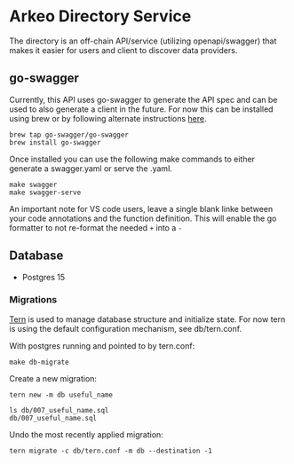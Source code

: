 # Arkeo Directory Service

The directory is an off-chain API/service (utilizing openapi/swagger) that makes it easier for users and client to discover data providers.


## go-swagger

Currently, this API uses go-swagger to generate the API spec and can be used to also generate a client in the future. For now this can be installed using brew or by following alternate 
instructions [here](https://goswagger.io/install.html). 

```
brew tap go-swagger/go-swagger
brew install go-swagger
```

Once installed you can use the following make commands to either generate a swagger.yaml or serve the .yaml.

```
make swagger
make swagger-serve
```

An important note for VS code users, leave a single blank linke between your code annotations and the function definition.  This will enable the go formatter to not re-format the needed `+` into a `-`

## Database
- Postgres 15
### Migrations
[Tern](https://github.com/jackc/tern) is used to manage database structure and initialize state. For now
tern is using the default configuration mechanism, see db/tern.conf.

With postgres running and pointed to by tern.conf:
```
make db-migrate
```

Create a new migration:
```
tern new -m db useful_name

ls db/007_useful_name.sql
db/007_useful_name.sql
```

Undo the most recently applied migration:
```
tern migrate -c db/tern.conf -m db --destination -1
```
